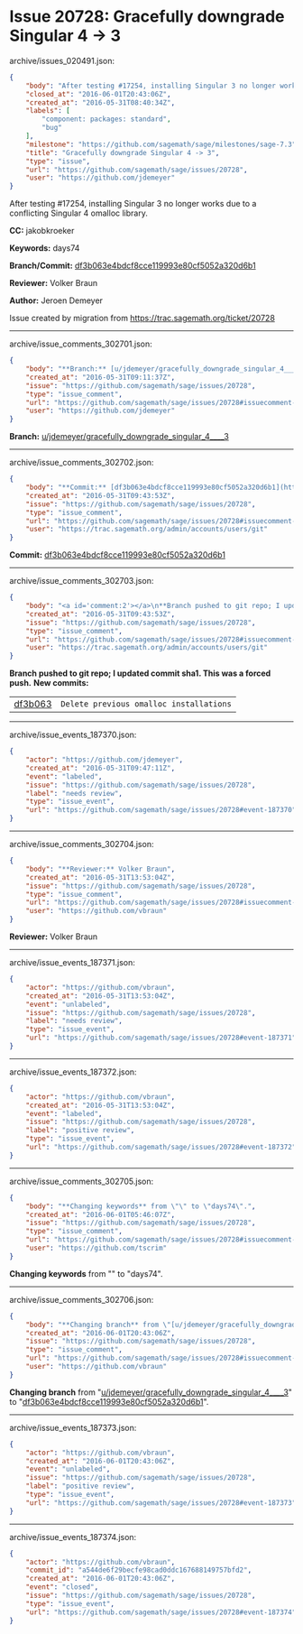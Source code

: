# Issue 20728: Gracefully downgrade Singular 4 -> 3

archive/issues_020491.json:
```json
{
    "body": "After testing #17254, installing Singular 3 no longer works due to a conflicting Singular 4 omalloc library.\n\n**CC:**  jakobkroeker\n\n**Keywords:** days74\n\n**Branch/Commit:** [df3b063e4bdcf8cce119993e80cf5052a320d6b1](https://github.com/sagemath/sagetrac-mirror/commit/df3b063e4bdcf8cce119993e80cf5052a320d6b1)\n\n**Reviewer:** Volker Braun\n\n**Author:** Jeroen Demeyer\n\nIssue created by migration from https://trac.sagemath.org/ticket/20728\n\n",
    "closed_at": "2016-06-01T20:43:06Z",
    "created_at": "2016-05-31T08:40:34Z",
    "labels": [
        "component: packages: standard",
        "bug"
    ],
    "milestone": "https://github.com/sagemath/sage/milestones/sage-7.3",
    "title": "Gracefully downgrade Singular 4 -> 3",
    "type": "issue",
    "url": "https://github.com/sagemath/sage/issues/20728",
    "user": "https://github.com/jdemeyer"
}
```
After testing #17254, installing Singular 3 no longer works due to a conflicting Singular 4 omalloc library.

**CC:**  jakobkroeker

**Keywords:** days74

**Branch/Commit:** [df3b063e4bdcf8cce119993e80cf5052a320d6b1](https://github.com/sagemath/sagetrac-mirror/commit/df3b063e4bdcf8cce119993e80cf5052a320d6b1)

**Reviewer:** Volker Braun

**Author:** Jeroen Demeyer

Issue created by migration from https://trac.sagemath.org/ticket/20728





---

archive/issue_comments_302701.json:
```json
{
    "body": "**Branch:** [u/jdemeyer/gracefully_downgrade_singular_4____3](https://github.com/sagemath/sagetrac-mirror/tree/u/jdemeyer/gracefully_downgrade_singular_4____3)",
    "created_at": "2016-05-31T09:11:37Z",
    "issue": "https://github.com/sagemath/sage/issues/20728",
    "type": "issue_comment",
    "url": "https://github.com/sagemath/sage/issues/20728#issuecomment-302701",
    "user": "https://github.com/jdemeyer"
}
```

**Branch:** [u/jdemeyer/gracefully_downgrade_singular_4____3](https://github.com/sagemath/sagetrac-mirror/tree/u/jdemeyer/gracefully_downgrade_singular_4____3)



---

archive/issue_comments_302702.json:
```json
{
    "body": "**Commit:** [df3b063e4bdcf8cce119993e80cf5052a320d6b1](https://github.com/sagemath/sagetrac-mirror/commit/df3b063e4bdcf8cce119993e80cf5052a320d6b1)",
    "created_at": "2016-05-31T09:43:53Z",
    "issue": "https://github.com/sagemath/sage/issues/20728",
    "type": "issue_comment",
    "url": "https://github.com/sagemath/sage/issues/20728#issuecomment-302702",
    "user": "https://trac.sagemath.org/admin/accounts/users/git"
}
```

**Commit:** [df3b063e4bdcf8cce119993e80cf5052a320d6b1](https://github.com/sagemath/sagetrac-mirror/commit/df3b063e4bdcf8cce119993e80cf5052a320d6b1)



---

archive/issue_comments_302703.json:
```json
{
    "body": "<a id='comment:2'></a>\n**Branch pushed to git repo; I updated commit sha1. This was a forced push.** **New commits:**\n<table><tr><td><a href=\"https://github.com/sagemath/sagetrac-mirror/commit/df3b063e4bdcf8cce119993e80cf5052a320d6b1\">df3b063</a></td><td><code>Delete previous omalloc installations</code></td></tr></table>\n",
    "created_at": "2016-05-31T09:43:53Z",
    "issue": "https://github.com/sagemath/sage/issues/20728",
    "type": "issue_comment",
    "url": "https://github.com/sagemath/sage/issues/20728#issuecomment-302703",
    "user": "https://trac.sagemath.org/admin/accounts/users/git"
}
```

<a id='comment:2'></a>
**Branch pushed to git repo; I updated commit sha1. This was a forced push.** **New commits:**
<table><tr><td><a href="https://github.com/sagemath/sagetrac-mirror/commit/df3b063e4bdcf8cce119993e80cf5052a320d6b1">df3b063</a></td><td><code>Delete previous omalloc installations</code></td></tr></table>




---

archive/issue_events_187370.json:
```json
{
    "actor": "https://github.com/jdemeyer",
    "created_at": "2016-05-31T09:47:11Z",
    "event": "labeled",
    "issue": "https://github.com/sagemath/sage/issues/20728",
    "label": "needs review",
    "type": "issue_event",
    "url": "https://github.com/sagemath/sage/issues/20728#event-187370"
}
```



---

archive/issue_comments_302704.json:
```json
{
    "body": "**Reviewer:** Volker Braun",
    "created_at": "2016-05-31T13:53:04Z",
    "issue": "https://github.com/sagemath/sage/issues/20728",
    "type": "issue_comment",
    "url": "https://github.com/sagemath/sage/issues/20728#issuecomment-302704",
    "user": "https://github.com/vbraun"
}
```

**Reviewer:** Volker Braun



---

archive/issue_events_187371.json:
```json
{
    "actor": "https://github.com/vbraun",
    "created_at": "2016-05-31T13:53:04Z",
    "event": "unlabeled",
    "issue": "https://github.com/sagemath/sage/issues/20728",
    "label": "needs review",
    "type": "issue_event",
    "url": "https://github.com/sagemath/sage/issues/20728#event-187371"
}
```



---

archive/issue_events_187372.json:
```json
{
    "actor": "https://github.com/vbraun",
    "created_at": "2016-05-31T13:53:04Z",
    "event": "labeled",
    "issue": "https://github.com/sagemath/sage/issues/20728",
    "label": "positive review",
    "type": "issue_event",
    "url": "https://github.com/sagemath/sage/issues/20728#event-187372"
}
```



---

archive/issue_comments_302705.json:
```json
{
    "body": "**Changing keywords** from \"\" to \"days74\".",
    "created_at": "2016-06-01T05:46:07Z",
    "issue": "https://github.com/sagemath/sage/issues/20728",
    "type": "issue_comment",
    "url": "https://github.com/sagemath/sage/issues/20728#issuecomment-302705",
    "user": "https://github.com/tscrim"
}
```

**Changing keywords** from "" to "days74".



---

archive/issue_comments_302706.json:
```json
{
    "body": "**Changing branch** from \"[u/jdemeyer/gracefully_downgrade_singular_4____3](https://github.com/sagemath/sagetrac-mirror/tree/u/jdemeyer/gracefully_downgrade_singular_4____3)\" to \"[df3b063e4bdcf8cce119993e80cf5052a320d6b1](https://github.com/sagemath/sagetrac-mirror/commit/df3b063e4bdcf8cce119993e80cf5052a320d6b1)\".",
    "created_at": "2016-06-01T20:43:06Z",
    "issue": "https://github.com/sagemath/sage/issues/20728",
    "type": "issue_comment",
    "url": "https://github.com/sagemath/sage/issues/20728#issuecomment-302706",
    "user": "https://github.com/vbraun"
}
```

**Changing branch** from "[u/jdemeyer/gracefully_downgrade_singular_4____3](https://github.com/sagemath/sagetrac-mirror/tree/u/jdemeyer/gracefully_downgrade_singular_4____3)" to "[df3b063e4bdcf8cce119993e80cf5052a320d6b1](https://github.com/sagemath/sagetrac-mirror/commit/df3b063e4bdcf8cce119993e80cf5052a320d6b1)".



---

archive/issue_events_187373.json:
```json
{
    "actor": "https://github.com/vbraun",
    "created_at": "2016-06-01T20:43:06Z",
    "event": "unlabeled",
    "issue": "https://github.com/sagemath/sage/issues/20728",
    "label": "positive review",
    "type": "issue_event",
    "url": "https://github.com/sagemath/sage/issues/20728#event-187373"
}
```



---

archive/issue_events_187374.json:
```json
{
    "actor": "https://github.com/vbraun",
    "commit_id": "a544de6f29becfe98cad0ddc167688149757bfd2",
    "created_at": "2016-06-01T20:43:06Z",
    "event": "closed",
    "issue": "https://github.com/sagemath/sage/issues/20728",
    "type": "issue_event",
    "url": "https://github.com/sagemath/sage/issues/20728#event-187374"
}
```
